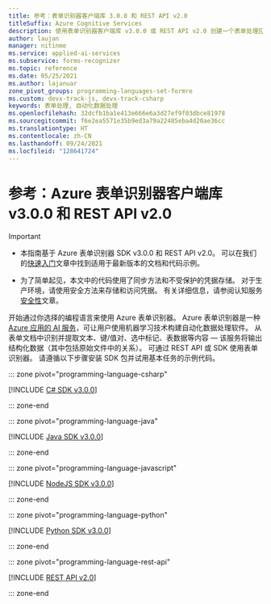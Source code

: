 ```yaml
---
title: 参考：表单识别器客户端库 3.0.0 和 REST API v2.0
titleSuffix: Azure Cognitive Services
description: 使用表单识别器客户端库 v3.0.0 或 REST API v2.0 创建一个表单处理应用，该应用从自定义文档中提取键值对和表数据。
author: laujan
manager: nitinme
ms.service: applied-ai-services
ms.subservice: forms-recognizer
ms.topic: reference
ms.date: 05/25/2021
ms.author: lajanuar
zone_pivot_groups: programming-languages-set-formre
ms.custom: devx-track-js, devx-track-csharp
keywords: 表单处理, 自动化数据处理
ms.openlocfilehash: 32dcfb1ba1e413e666e6a3d27ef9f03dbce81978
ms.sourcegitcommit: f6e2ea5571e35b9ed3a79a22485eba4d20ae36cc
ms.translationtype: HT
ms.contentlocale: zh-CN
ms.lasthandoff: 09/24/2021
ms.locfileid: "128641724"
---
```

# <a name="reference-azure-form-recognizer-client-library-v300-and-rest-api-v20"></a>参考：Azure 表单识别器客户端库 v3.0.0 和 REST API v2.0

>[!IMPORTANT]
>
> * 本指南基于 Azure 表单识别器 SDK v3.0.0 和 REST API v2.0。 可以在我们的[快速入门](../quickstarts/client-library.md)文章中找到适用于最新版本的文档和代码示例。
>
>* 为了简单起见，本文中的代码使用了同步方法和不受保护的凭据存储。 对于生产环境，请使用安全方法来存储和访问凭据。 有关详细信息，请参阅认知服务[安全性](../../../cognitive-services/cognitive-services-security.md)文章。

开始通过你选择的编程语言来使用 Azure 表单识别器。 Azure 表单识别器是一种 [Azure 应用的 AI 服务](../../../applied-ai-services/index.yml)，可让用户使用机器学习技术构建自动化数据处理软件。 从表单文档中识别并提取文本、键/值对、选中标记、表数据等内容 &mdash; 该服务将输出结构化数据（其中包括原始文件中的关系）。 可通过 REST API 或 SDK 使用表单识别器。 请遵循以下步骤安装 SDK 包并试用基本任务的示例代码。

::: zone pivot="programming-language-csharp"

[!INCLUDE [C# SDK v3.0.0](includes/csharp-v3-0-0.md)]

::: zone-end

::: zone pivot="programming-language-java"

[!INCLUDE [Java SDK v3.0.0](includes/java-v3-0-0.md)]

::: zone-end

::: zone pivot="programming-language-javascript"

[!INCLUDE [NodeJS SDK v3.0.0](includes/javascript-v3-0-0.md)]

::: zone-end

::: zone pivot="programming-language-python"

[!INCLUDE [Python SDK v3.0.0](includes/python-v3-0-0.md)]

::: zone-end

::: zone pivot="programming-language-rest-api"

[!INCLUDE [REST API v2.0](includes/rest-api-v2-0.md)]

::: zone-end